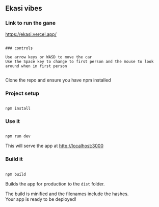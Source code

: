 ## Ekasi vibes

### Link to run the gane 

https://ekasi.vercel.app/

```

### controls

Use arrow keys or WASD to move the car
Use the Space key to change to first person and the mouse to look around when in first person


```

Clone the repo and ensure you have npm installed

### Project setup

```

npm install

```

### Use it

```

npm run dev

```

This will serve the app at [http://localhost:3000](http://localhost:3000)

### Build it

```

npm build

```

Builds the app for production to the `dist` folder.<br>

The build is minified and the filenames include the hashes.<br>
Your app is ready to be deployed!

```


```
